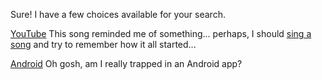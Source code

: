 Sure! I have a few choices available for your search.

[YouTube](https://www.youtube.com/watch?v=NSkycYIUnLg)
This song reminded me of something... perhaps, I should [sing a song](../../../sing/sing.md) and try to remember how it all started...

[Android](https://material.uplabs.com/posts/android-marshmallow)
Oh gosh, am I really trapped in an Android app?
